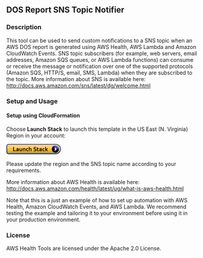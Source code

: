 ## DOS Report SNS Topic Notifier

### Description
This tool can be used to send custom notifications to a SNS topic when an AWS DOS report is generated using AWS Health, AWS Lambda and Amazon CloudWatch Events. SNS topic subscribers (for example, web servers, email addresses, Amazon SQS queues, or AWS Lambda functions) can consume or receive the message or notification over one of the supported protocols (Amazon SQS, HTTP/S, email, SMS, Lambda) when they are subscribed to the topic. More information about SNS is available here: http://docs.aws.amazon.com/sns/latest/dg/welcome.html

### Setup and Usage

#### Setup using CloudFormation 

Choose **Launch Stack** to launch this template in the US East (N. Virginia) Region in your account:
 
<a href="https://console.aws.amazon.com/cloudformation/home?region=us-east-1#/stacks/new?stackName=AWSHealthDOSReportNotifier&templateURL=https://s3.amazonaws.com/aws-health-tools-assets/cloudformation-templates/dos-report-notifier.json" title="Launch Stack"><img src="../images/cloudformation-launch-stack.png" alt="Launch Stack" /></a>

Please update the region and the SNS topic name according to your requirements.

More information about AWS Health is available here: http://docs.aws.amazon.com/health/latest/ug/what-is-aws-health.html

Note that this is a just an example of how to set up automation with AWS Health, Amazon CloudWatch Events, and AWS Lambda. We recommend testing the example and tailoring it to your environment before using it in your production environment.

### License
AWS Health Tools are licensed under the Apache 2.0 License.

